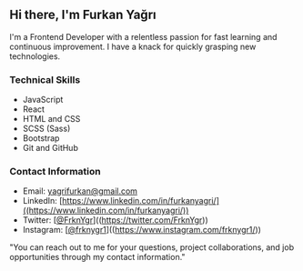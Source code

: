 ## Hi there, I'm Furkan Yağrı

I'm a Frontend Developer with a relentless passion for fast learning and continuous improvement. I have a knack for quickly grasping new technologies.

### Technical Skills
- JavaScript 
- React 
- HTML and CSS
- SCSS (Sass)
- Bootstrap
- Git and GitHub

### Contact Information
- Email: yagrifurkan@gmail.com
- LinkedIn: [https://www.linkedin.com/in/furkanyagri/]((https://www.linkedin.com/in/furkanyagri/))
- Twitter: [[@FrknYgr](https://twitter.com/FrknYgr)]((https://twitter.com/FrknYgr))
- Instagram: [[@frknygr1](https://www.instagram.com/frknygr1/)]((https://www.instagram.com/frknygr1/))

"You can reach out to me for your questions, project collaborations, and job opportunities through my contact information."

































<!---
furkanyagri/furkanyagri is a ✨ special ✨ repository because its `README.md` (this file) appears on your GitHub profile.
You can click the Preview link to take a look at your changes.
--->
